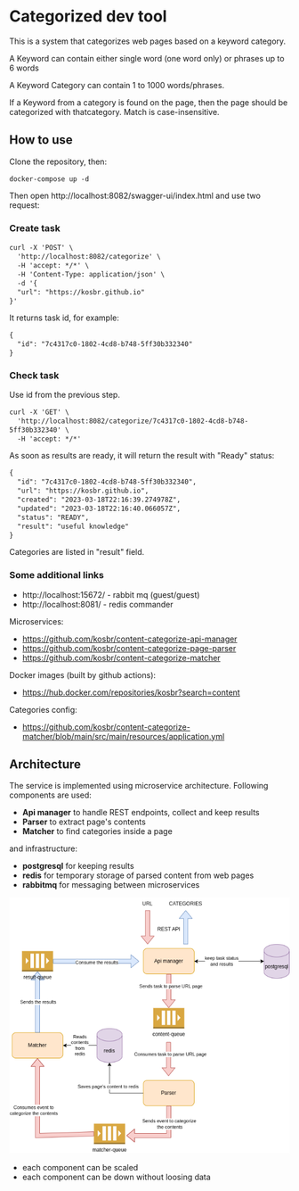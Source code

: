 # Categorized dev tool

This is a system that categorizes web pages based on a keyword category.

A Keyword can contain either single word (one word only) or phrases up to 6 words

A Keyword Category can contain 1 to 1000 words/phrases.

If a Keyword from a category is found on the page, then the page should be categorized with thatcategory.
Match is case-insensitive.

## How to use

Clone the repository, then:
```
docker-compose up -d
```

Then open http://localhost:8082/swagger-ui/index.html and use two request:

### Create task

```
curl -X 'POST' \
  'http://localhost:8082/categorize' \
  -H 'accept: */*' \
  -H 'Content-Type: application/json' \
  -d '{
  "url": "https://kosbr.github.io"
}'
```

It returns task id, for example: 

```
{
  "id": "7c4317c0-1802-4cd8-b748-5ff30b332340"
}
```

### Check task

Use id from the previous step.
```
curl -X 'GET' \
  'http://localhost:8082/categorize/7c4317c0-1802-4cd8-b748-5ff30b332340' \
  -H 'accept: */*'
```
As soon as results are ready, it will return the result with "Ready" status:

```
{
  "id": "7c4317c0-1802-4cd8-b748-5ff30b332340",
  "url": "https://kosbr.github.io",
  "created": "2023-03-18T22:16:39.274978Z",
  "updated": "2023-03-18T22:16:40.066057Z",
  "status": "READY",
  "result": "useful knowledge"
}
```
Categories are listed in "result" field.

### Some additional links

- http://localhost:15672/ - rabbit mq (guest/guest)
- http://localhost:8081/ - redis commander

Microservices:
- https://github.com/kosbr/content-categorize-api-manager
- https://github.com/kosbr/content-categorize-page-parser
- https://github.com/kosbr/content-categorize-matcher

Docker images (built by github actions):

- https://hub.docker.com/repositories/kosbr?search=content

Categories config:
- https://github.com/kosbr/content-categorize-matcher/blob/main/src/main/resources/application.yml

## Architecture

The service is implemented using microservice architecture. Following components are used:

- **Api manager** to handle REST endpoints, collect and keep results
- **Parser** to extract page's contents
- **Matcher** to find categories inside a page

and infrastructure:

- **postgresql** for keeping results
- **redis** for temporary storage of parsed content from web pages
- **rabbitmq** for messaging between microservices


![diagram](content-categorizer.drawio.png)

- each component can be scaled
- each component can be down without loosing data